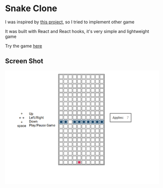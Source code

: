 # Snake Clone

I was inspired by [this project](https://github.com/ecyrbe/triste/blob/master/README.md), so I tried to implement other game

It was built with React and React hooks, it's very simple and lightweight game

Try the game [here](https://congdv.github.io/snake-clone/)

## Screen Shot

![game screenshot](screenshot.png)